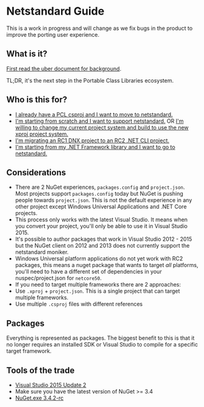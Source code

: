 # Netstandard Guide

This is a work in progress and will change as we fix bugs in the product to improve the porting user experience.

## What is it?

[First read the uber document for background](https://github.com/dotnet/corefx/blob/master/Documentation/architecture/net-platform-standard.md).

TL;DR, it's the next step in the Portable Class Libraries ecosystem.

## Who is this for?

- [I already have a PCL csproj and I want to move to netstandard.](PclToNetStandard.md)
- [I'm starting from scratch and I want to support netstandard.](XProjNetStandard.md) OR [I'm willing to change my current project system and build to use the new xproj project system.](XProjNetStandard.md)
- [I'm migrating an RC1 DNX project to an RC2 .NET CLI project.](RC1ToRC2.md)
- [I'm starting from my .NET Framework library and I want to go to netstandard.](NETFrameworkToNetStandard.md)

## Considerations
- There are 2 NuGet experiences, `packages.config` and `project.json`. Most projects support `packages.config` today but NuGet is pushing people towards `project.json`. This is not the default experience in any other project except Windows Universal Applications and .NET Core projects.
- This process only works with the latest Visual Studio. It means when you convert your project, you'll only be able to use it in Visual Studio 2015.
- It's possible to author packages that work in Visual Studio 2012 - 2015 but the NuGet client on 2012 and 2013 does not currently support the netstandard moniker.
- Windows Universal platform applications do not yet work with RC2 packages, this means a nuget package that wants to target *all* platforms, you'll need to have a different set of dependencies in your nuspec/project.json for `netcore50`.
- If you need to target multiple frameworks there are 2 approaches:
 - Use `.xproj` + `project.json`. This is a single project that can target multiple frameworks.
 - Use multiple `.csproj` files with different references

## Packages

Everything is represented as packages. The biggest benefit to this is that it no longer requires an installed SDK or Visual Studio to compile for a specific target framework.

## Tools of the trade
- [Visual Studio 2015 Update 2](https://www.visualstudio.com/en-us/news/vs2015-update2-vs.aspx)
 - Make sure you have the latest version of NuGet >= 3.4
- [NuGet.exe 3.4.2-rc](https://dist.nuget.org/win-x86-commandline/v3.4.2-rc/nuget.exe)
